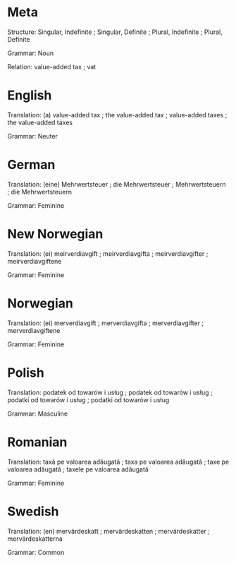 Meta
====

Structure: Singular, Indefinite ; Singular, Definite ; Plural, Indefinite ; Plural, Definite

Grammar:   Noun

Relation:  value-added tax ; vat



English
=======

Translation: (a) value-added tax ; the value-added tax ; value-added taxes ; the value-added taxes

Grammar:     Neuter



German
======

Translation: (eine) Mehrwertsteuer ; die Mehrwertsteuer ; Mehrwertsteuern ; die Mehrwertsteuern

Grammar:     Feminine



New Norwegian
=============

Translation: (ei) meirverdiavgift ; meirverdiavgifta ; meirverdiavgifter ; meirverdiavgiftene

Grammar:     Feminine



Norwegian
=========

Translation: (ei) merverdiavgift ; merverdiavgifta ; merverdiavgifter ; merverdiavgiftene

Grammar:     Feminine



Polish
======

Translation: podatek od towarów i usług ; podatek od towarów i usług ; podatki od towarów i usług ; podatki od towarów i usług

Grammar:     Masculine



Romanian
========

Translation: taxă pe valoarea adăugată ; taxa pe valoarea adăugată ; taxe pe valoarea adăugată ; taxele pe valoarea adăugată

Grammar:     Feminine



Swedish
=======

Translation: (en) mervärdeskatt ; mervärdeskatten ; mervärdeskatter ; mervärdeskatterna

Grammar:     Common
